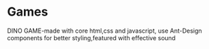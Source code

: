 # Games
  DINO GAME-made with core html,css and javascript, use Ant-Design components for better styling,featured with effective sound
